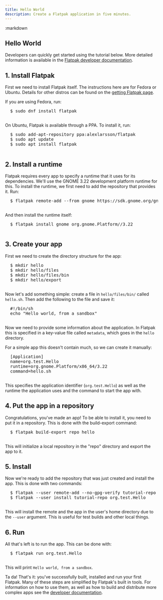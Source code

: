 ```yaml
---
title: Hello World
description: Create a Flatpak application in five minutes.
---
```

<section class=""><div class="container"><div class="row"><div class="col-lg-10 col-lg-offset-1">
:markdown

  # Hello World

  Developers can quickly get started using the tutorial below. More detailed information is available in the [Flatpak developer documentation](http://docs.flatpak.org/).

  ## 1. Install Flatpak

  First we need to install Flatpak itself. The instructions here are for Fedora or Ubuntu. Details for other distros can be found on the [getting Flatpak page](getting.html).

  If you are using Fedora, run:
  
  <pre>
  <span class="unselectable">$ </span>sudo dnf install flatpak
  </pre>

  On Ubuntu, Flatpak is available through a PPA. To install it, run:

  <pre>
  <span class="unselectable">$ </span>sudo add-apt-repository ppa:alexlarsson/flatpak
  <span class="unselectable">$ </span>sudo apt update
  <span class="unselectable">$ </span>sudo apt install flatpak
  </pre>

  ## 2. Install a runtime

  Flatpak requires every app to specify a runtime that it uses for its dependencies. We'll use the GNOME 3.22 development platform runtime for this. To install the runtime, we first need to add the repository that provides it. Run:

  <pre>
  <span class="unselectable">$ </span>flatpak remote-add --from gnome https://sdk.gnome.org/gnome.flatpakrepo
  </pre>

  And then install the runtime itself:

  <pre>
  <span class="unselectable">$ </span>flatpak install gnome org.gnome.Platform//3.22
  </pre>
          
  ## 3. Create your app

  First we need to create the directory structure for the app:

  <pre>
  <span class="unselectable">$ </span>mkdir hello
  <span class="unselectable">$ </span>mkdir hello/files
  <span class="unselectable">$ </span>mkdir hello/files/bin
  <span class="unselectable">$ </span>mkdir hello/export
  </pre>

  Now let's add something simple: create a file in `hello/files/bin/` called `hello.sh`. Then add the following to the file and save it:

  <pre>
  #!/bin/sh
  echo "Hello world, from a sandbox"
  </pre>

  Now we need to provide some information about the application. In Flatpak this is specified in a key-value file called `metadata`, which goes in the `hello` directory.

  For a simple app this doesn't contain much, so we can create it manually:

  <pre>
  [Application]
  name=org.test.Hello
  runtime=org.gnome.Platform/x86_64/3.22
  command=hello.sh
  </pre>

  This specifies the application identifier (`org.test.Hello`) as well as the runtime the application uses and the command to start the app with.

  ## 4. Put the app in a repository

  Congratulations, you've made an app! To be able to install it, you need to put it in a repository. This is done with the build-export command:

  <pre>
  <span class="unselectable">$ </span>flatpak build-export repo hello
  </pre>

  This will initialize a local repository in the "repo" directory and export the app to it.

  ## 5. Install

  Now we're ready to add the repository that was just created and install the app. This is done with two commands:

  <pre>
  <span class="unselectable">$ </span>flatpak --user remote-add --no-gpg-verify tutorial-repo repo
  <span class="unselectable">$ </span>flatpak --user install tutorial-repo org.test.Hello
  </pre>

  This will install the remote and the app in the user's home directory due to the `--user` argument. This is useful for test builds and other local things.

  ## 6. Run

  All that's left is to run the app. This can be done with:

  <pre>
  <span class="unselectable">$ </span>flatpak run org.test.Hello
  </pre>

  This will print `Hello world, from a sandbox`.

  Ta da! That's it: you've successfully built, installed and run your first Flatpak. Many of these steps are simplified by Flatpak's built in tools. For information on how to use them, as well as how to build and distribute more complex apps see the [developer documentation](http://docs.flatpak.org/).

</div></div></div></section>
